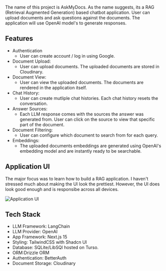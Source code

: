 The name of this project is AskMyDocs. As the name suggests, its a RAG (Retrieval Augmented Generation) based chatbot application. User can upload documents and ask questions against the documents. The application will use OpenAI model's to generate responses.

## Features
- Authentication 
  - User can create account / log in using Google. 
- Document Upload: 
  - User can upload documents. The uploaded documents are stored in Cloudinary. 
- Document View:
  - User can view the uploaded documents. The documents are rendered in the application itself. 
- Chat History:
  - User can create mutliple chat histories. Each chat history resets the conversation.
- Answer Sources:
  - Each LLM response comes with the sources the answer was generated from. User can click on the source to view that specific part of the document.
- Document Filtering:
  - User can configure which document to search from for each query.
- Embeddings:
  - The uploaded documents embeddings are generated using OpenAI's embedding model and are instantly ready to be searchable.


## Application UI
The major focus was to learn how to build a RAG application. I haven't stressed much about making the UI look the prettiest. However, the UI does look good enough and is responsibe across all devices. 

![Application UI](https://github.com/user-attachments/assets/26439b7d-01f8-4a3d-9a10-af8575d1c30b)




## Tech Stack

- LLM Framework: LangChain
- LLM Provider: OpenAI
- App Framework: Next.js 15
- Styling: TailwindCSS with Shadcn UI
- Database: SQLite/LibSQl hosted on Turso. 
- ORM:Drizzle ORM 
- Authentication: BetterAuth
- Document Storage: Cloudinary

